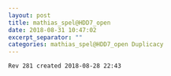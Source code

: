 ```yaml
---
layout: post
title: mathias_spel@HDD7_open
date: 2018-08-31 10:47:02
excerpt_separator: ""
categories: mathias_spel@HDD7_open Duplicacy
---
```

```
Rev 281 created 2018-08-28 22:43
```
